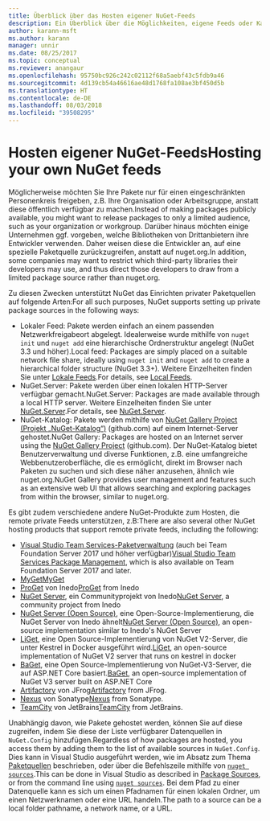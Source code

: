 ```yaml
---
title: Überblick über das Hosten eigener NuGet-Feeds
description: Ein Überblick über die Möglichkeiten, eigene Feeds oder Kataloge für NuGet-Pakete lokal oder remote zu hosten
author: karann-msft
ms.author: karann
manager: unnir
ms.date: 08/25/2017
ms.topic: conceptual
ms.reviewer: anangaur
ms.openlocfilehash: 95750bc926c242c02112f68a5aebf43c5fdb9a46
ms.sourcegitcommit: 4d139cb54a46616ae48d1768fa108ae3bf450d5b
ms.translationtype: HT
ms.contentlocale: de-DE
ms.lasthandoff: 08/03/2018
ms.locfileid: "39508295"
---
```

# <a name="hosting-your-own-nuget-feeds"></a><span data-ttu-id="344f9-103">Hosten eigener NuGet-Feeds</span><span class="sxs-lookup"><span data-stu-id="344f9-103">Hosting your own NuGet feeds</span></span>

<span data-ttu-id="344f9-104">Möglicherweise möchten Sie Ihre Pakete nur für einen eingeschränkten Personenkreis freigeben, z.B. Ihre Organisation oder Arbeitsgruppe, anstatt diese öffentlich verfügbar zu machen.</span><span class="sxs-lookup"><span data-stu-id="344f9-104">Instead of making packages publicly available, you might want to release packages to only a limited audience, such as your organization or workgroup.</span></span> <span data-ttu-id="344f9-105">Darüber hinaus möchten einige Unternehmen ggf. vorgeben, welche Bibliotheken von Drittanbietern ihre Entwickler verwenden. Daher weisen diese die Entwickler an, auf eine spezielle Paketquelle zurückzugreifen, anstatt auf nuget.org.</span><span class="sxs-lookup"><span data-stu-id="344f9-105">In addition, some companies may want to restrict which third-party libraries their developers may use, and thus direct those developers to draw from a limited package source rather than nuget.org.</span></span>

<span data-ttu-id="344f9-106">Zu diesen Zwecken unterstützt NuGet das Einrichten privater Paketquellen auf folgende Arten:</span><span class="sxs-lookup"><span data-stu-id="344f9-106">For all such purposes, NuGet supports setting up private package sources in the following ways:</span></span>

- <span data-ttu-id="344f9-107">Lokaler Feed: Pakete werden einfach an einem passenden Netzwerkfreigabeort abgelegt. Idealerweise wurde mithilfe von `nuget init` und `nuget add` eine hierarchische Ordnerstruktur angelegt (NuGet 3.3 und höher).</span><span class="sxs-lookup"><span data-stu-id="344f9-107">Local feed: Packages are simply placed on a suitable network file share, ideally using `nuget init` and `nuget add` to create a hierarchical folder structure (NuGet 3.3+).</span></span> <span data-ttu-id="344f9-108">Weitere Einzelheiten finden Sie unter [Lokale Feeds](../hosting-packages/local-feeds.md).</span><span class="sxs-lookup"><span data-stu-id="344f9-108">For details, see [Local Feeds](../hosting-packages/local-feeds.md).</span></span>
- <span data-ttu-id="344f9-109">NuGet.Server: Pakete werden über einen lokalen HTTP-Server verfügbar gemacht.</span><span class="sxs-lookup"><span data-stu-id="344f9-109">NuGet.Server: Packages are made available through a local HTTP server.</span></span> <span data-ttu-id="344f9-110">Weitere Einzelheiten finden Sie unter [NuGet.Server](../hosting-packages/nuget-server.md).</span><span class="sxs-lookup"><span data-stu-id="344f9-110">For details, see [NuGet.Server](../hosting-packages/nuget-server.md).</span></span>
- <span data-ttu-id="344f9-111">NuGet-Katalog: Pakete werden mithilfe von [NuGet Gallery Project (Projekt „NuGet-Katalog“)](https://github.com/NuGet/NuGetGallery#build-and-run-the-gallery-in-arbitrary-number-easy-steps) (github.com) auf einem Internet-Server gehostet.</span><span class="sxs-lookup"><span data-stu-id="344f9-111">NuGet Gallery: Packages are hosted on an Internet server using the [NuGet Gallery Project](https://github.com/NuGet/NuGetGallery#build-and-run-the-gallery-in-arbitrary-number-easy-steps) (github.com).</span></span> <span data-ttu-id="344f9-112">Der NuGet-Katalog bietet Benutzerverwaltung und diverse Funktionen, z.B. eine umfangreiche Webbenutzeroberfläche, die es ermöglicht, direkt im Browser nach Paketen zu suchen und sich diese näher anzusehen, ähnlich wie nuget.org.</span><span class="sxs-lookup"><span data-stu-id="344f9-112">NuGet Gallery provides user management and features such as an extensive web UI that allows searching and exploring packages from within the browser, similar to nuget.org.</span></span>

<span data-ttu-id="344f9-113">Es gibt zudem verschiedene andere NuGet-Produkte zum Hosten, die remote private Feeds unterstützen, z.B:</span><span class="sxs-lookup"><span data-stu-id="344f9-113">There are also several other NuGet hosting products that support remote private feeds, including the following:</span></span>

- <span data-ttu-id="344f9-114">[Visual Studio Team Services-Paketverwaltung](https://www.visualstudio.com/docs/package/nuget/publish) (auch bei Team Foundation Server 2017 und höher verfügbar)</span><span class="sxs-lookup"><span data-stu-id="344f9-114">[Visual Studio Team Services Package Management](https://www.visualstudio.com/docs/package/nuget/publish), which is also available on Team Foundation Server 2017 and later.</span></span>
- [<span data-ttu-id="344f9-115">MyGet</span><span class="sxs-lookup"><span data-stu-id="344f9-115">MyGet</span></span>](http://myget.org)
- <span data-ttu-id="344f9-116">[ProGet](http://inedo.com/proget) von Inedo</span><span class="sxs-lookup"><span data-stu-id="344f9-116">[ProGet](http://inedo.com/proget) from Inedo</span></span>
- <span data-ttu-id="344f9-117">[NuGet Server](http://nugetserver.net/), ein Communityprojekt von Inedo</span><span class="sxs-lookup"><span data-stu-id="344f9-117">[NuGet Server](http://nugetserver.net/), a community project from Inedo</span></span>
- <span data-ttu-id="344f9-118">[NuGet Server (Open Source)](http://nuget-server.net), eine Open-Source-Implementierung, die NuGet Server von Inedo ähnelt</span><span class="sxs-lookup"><span data-stu-id="344f9-118">[NuGet Server (Open Source)](http://nuget-server.net), an open-source implementation similar to Inedo's NuGet Server</span></span>
- <span data-ttu-id="344f9-119">[LiGet](https://github.com/ai-traders/liget), eine Open Source-Implementierung von NuGet V2-Server, die unter Kestrel in Docker ausgeführt wird.</span><span class="sxs-lookup"><span data-stu-id="344f9-119">[LiGet](https://github.com/ai-traders/liget), an open-source implementation of NuGet V2 server that runs on kestrel in docker</span></span>
- <span data-ttu-id="344f9-120">[BaGet](https://github.com/loic-sharma/BaGet), eine Open Source-Implementierung von NuGet-V3-Server, die auf ASP.NET Core basiert.</span><span class="sxs-lookup"><span data-stu-id="344f9-120">[BaGet](https://github.com/loic-sharma/BaGet), an open-source implementation of NuGet V3 server built on ASP.NET Core</span></span>
- <span data-ttu-id="344f9-121">[Artifactory](https://www.jfrog.com/artifactory/) von JFrog</span><span class="sxs-lookup"><span data-stu-id="344f9-121">[Artifactory](https://www.jfrog.com/artifactory/) from JFrog.</span></span>
- <span data-ttu-id="344f9-122">[Nexus](http://www.sonatype.org/nexus/) von Sonatype</span><span class="sxs-lookup"><span data-stu-id="344f9-122">[Nexus](http://www.sonatype.org/nexus/) from Sonatype.</span></span>
- <span data-ttu-id="344f9-123">[TeamCity](https://www.jetbrains.com/teamcity/) von JetBrains</span><span class="sxs-lookup"><span data-stu-id="344f9-123">[TeamCity](https://www.jetbrains.com/teamcity/) from JetBrains.</span></span>

<span data-ttu-id="344f9-124">Unabhängig davon, wie Pakete gehostet werden, können Sie auf diese zugreifen, indem Sie diese der Liste verfügbarer Datenquellen in `NuGet.Config` hinzufügen.</span><span class="sxs-lookup"><span data-stu-id="344f9-124">Regardless of how packages are hosted, you access them by adding them to the list of available sources in `NuGet.Config`.</span></span> <span data-ttu-id="344f9-125">Dies kann in Visual Studio ausgeführt werden, wie im Absatz zum Thema [Paketquellen](../tools/package-manager-ui.md#package-sources) beschrieben, oder über die Befehlszeile mithilfe von [`nuget sources`](../tools/cli-ref-sources.md).</span><span class="sxs-lookup"><span data-stu-id="344f9-125">This can be done in Visual Studio as described in [Package Sources](../tools/package-manager-ui.md#package-sources), or from the command line using [`nuget sources`](../tools/cli-ref-sources.md).</span></span> <span data-ttu-id="344f9-126">Bei dem Pfad zu einer Datenquelle kann es sich um einen Pfadnamen für einen lokalen Ordner, um einen Netzwerknamen oder eine URL handeln.</span><span class="sxs-lookup"><span data-stu-id="344f9-126">The path to a source can be a local folder pathname, a network name, or a URL.</span></span>
